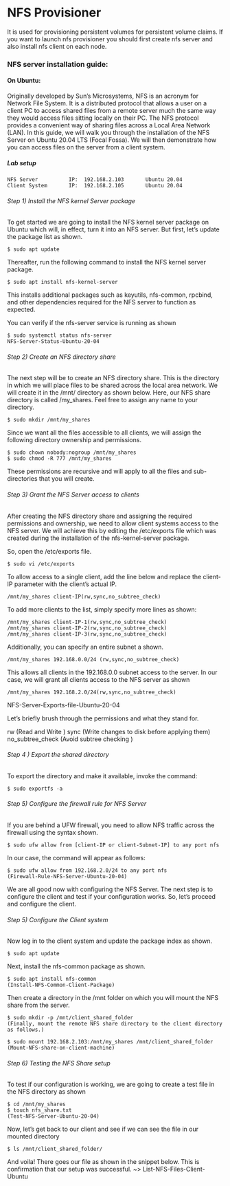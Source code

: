 # NFS Provisioner
It is used for provisioning persistent volumes for persistent volume claims.
If you want to launch nfs provisioner you should first create nfs server and also install nfs client on each node.

### NFS server installation guide:
#### On Ubuntu:
Originally developed by Sun’s Microsystems, NFS is an acronym for Network File System. It is a distributed protocol that allows a user on a client PC to access shared files from a remote server much the same way they would access files sitting locally on their PC. The NFS protocol provides a convenient way of sharing files across a Local Area Network (LAN). In this guide, we will walk you through the installation of the NFS Server on Ubuntu 20.04 LTS (Focal Fossa). We will then demonstrate how you can access files on the server from a client system.

##### Lab setup
```
NFS Server          IP:  192.168.2.103       Ubuntu 20.04
Client System       IP:  192.168.2.105       Ubuntu 20.04
```
###### Step 1) Install the NFS kernel Server package
To get started we are going to install the NFS kernel server package on Ubuntu which will, in effect, turn it into an NFS server. But first, let’s update the package list as shown.
```
$ sudo apt update
```
Thereafter, run the following command to install the NFS kernel server package.

```
$ sudo apt install nfs-kernel-server
```
This installs additional packages such as keyutils, nfs-common, rpcbind, and other dependencies required for the NFS server to function as expected.

You can verify if the nfs-server service is running as shown
```
$ sudo systemctl status nfs-server
NFS-Server-Status-Ubuntu-20-04
```
###### Step 2) Create an NFS directory share
The next step will be to create an NFS directory share. This is the directory in which we will place files to be shared across the local area network. We will create it in the /mnt/ directory as shown below. Here, our NFS share directory is called /my_shares. Feel free to assign any name to your directory.
```
$ sudo mkdir /mnt/my_shares
```
Since we want all the files accessible to all clients, we will assign the following directory ownership and permissions.
```
$ sudo chown nobody:nogroup /mnt/my_shares
$ sudo chmod -R 777 /mnt/my_shares
```
These permissions are recursive and will apply to all the files and sub-directories that you will create.

###### Step 3) Grant the NFS Server access to clients
After creating the NFS directory share and assigning the required permissions and ownership, we need to allow client systems access to the NFS server. We will achieve this by editing the /etc/exports file which was created during the installation of the nfs-kernel-server package.

So, open the /etc/exports file.
```
$ sudo vi /etc/exports
```
To allow access to a single client, add the line below and replace the client-IP parameter with the client’s actual IP.
```
/mnt/my_shares client-IP(rw,sync,no_subtree_check)
```
To add more clients to the list, simply specify more lines as shown:
```
/mnt/my_shares client-IP-1(rw,sync,no_subtree_check)
/mnt/my_shares client-IP-2(rw,sync,no_subtree_check)
/mnt/my_shares client-IP-3(rw,sync,no_subtree_check)
```
Additionally, you can specify an entire subnet a shown.
```
/mnt/my_shares 192.168.0.0/24 (rw,sync,no_subtree_check)
```
This allows all clients in the 192.168.0.0 subnet access to the server. In our case, we will grant all clients access to the NFS server as shown
```
/mnt/my_shares 192.168.2.0/24(rw,sync,no_subtree_check)
```
NFS-Server-Exports-file-Ubuntu-20-04

Let’s briefly brush through the permissions and what they stand for.

rw  (Read and Write )
sync  (Write changes to disk before applying them)
no_subtree_check  (Avoid subtree checking )
###### Step 4 ) Export the shared directory
To export the directory and make it available, invoke the command:
```
$ sudo exportfs -a
```
###### Step 5) Configure the firewall rule for NFS Server
If you are behind a UFW firewall, you need to allow NFS traffic across the firewall using the syntax shown.
```
$ sudo ufw allow from [client-IP or client-Subnet-IP] to any port nfs
```
In our case, the command will appear as follows:
```
$ sudo ufw allow from 192.168.2.0/24 to any port nfs
(Firewall-Rule-NFS-Server-Ubuntu-20-04)
```
We are all good now with configuring the NFS Server. The next step is to configure the client and test if your configuration works. So, let’s proceed and configure the client.

###### Step 5) Configure the Client system
Now log in to the client system and update the package index as shown.
```
$ sudo apt update
```
Next, install the nfs-common package as shown.
```
$ sudo apt install nfs-common
(Install-NFS-Common-Client-Package)
```

Then create a directory in the /mnt folder on which you will mount the NFS share from the server.
```
$ sudo mkdir -p /mnt/client_shared_folder
(Finally, mount the remote NFS share directory to the client directory as follows.)
```
```
$ sudo mount 192.168.2.103:/mnt/my_shares /mnt/client_shared_folder
(Mount-NFS-share-on-client-machine)
```
###### Step 6) Testing the NFS Share setup

To test if our configuration is working, we are going to create a test file in the NFS directory as shown
```
$ cd /mnt/my_shares
$ touch nfs_share.txt
(Test-NFS-Server-Ubuntu-20-04)
```
Now, let’s get back to our client and see if we can see the file in our mounted directory
```
$ ls /mnt/client_shared_folder/
```
And voila! There goes our file as shown in the snippet below. This is confirmation that our setup was successful.
~> List-NFS-Files-Client-Ubuntu
